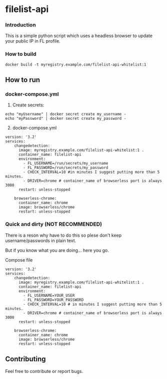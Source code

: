 # filelist-api

### Introduction

This is a simple python script which uses a headless browser to update your public IP in FL profile.

### How to build

```shell
docker build -t myregistry.example.com/filelist-api-whitelist:1
```

## How to run

### docker-compose.yml

1. Create secrets:

``` shell
echo "myUsername" | docker secret create my_username -
echo "myPassword" | docker secret create my_password -
```

2. docker-compose.yml

```
version: '3.2'
services:
    changedetection:
      image: myregistry.example.com/filelist-api-whitelist:1 .
      container_name: filelist-api
      environment:
        - FL_USERNAME=/run/secrets/my_username
        - FL_PASSWORD=/run/secrets/my_password
        - CHECK_INTERVAL=10 #in minutes I suggest putting more than 5 minutes.
        - DRIVER=chrome # container_name of browserless port is always 3000
      restart: unless-stopped

    browserless-chrome:
      container_name: chrome
      image: browserless/chrome
      restart: unless-stopped
```

### Quick and dirty (NOT RECOMMENDED)

There is a reson why have to do this so plese don't keep username/passwords in plain text.

But if you know what you are doing... here you go.

Compose file
```
version: '3.2'
services:
    changedetection:
      image: myregistry.example.com/filelist-api-whitelist:1 .
      container_name: filelist-api
      environment:
        - FL_USERNAME=YOUR_USER
        - FL_PASSWORD=YOUR_PASSWORD
        - CHECK_INTERVAL=10 # in minutes I suggest putting more than 5 minutes.
        - DRIVER=chrome # container_name of browserless port is always 3000
      restart: unless-stopped

    browserless-chrome:
      container_name: chrome
      image: browserless/chrome
      restart: unless-stopped
```

## Contributing

Feel free to contribute or report bugs.
